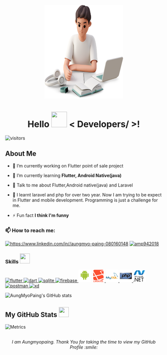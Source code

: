 <div align="center">
<img width="50%" height = "300px" src="assets/banner.png" alt="cover" />
</div>

<h1 align='center'> Hello <img src = "https://raw.githubusercontent.com/rahulbanerjee26/githubProfileReadmeGenerator/main/gifs/wave.gif" width = 50px height='50px'> < Developers/ >! </h1>

<p align='center'>

![visitors](https://visitor-badge.glitch.me/badge?page_id=aungmyopaing890.aungmyopaing890)


<h2> About Me </h2>


- 🔭 I’m currently working on Flutter point of sale project 

- 🌱 I’m currently learning **Flutter, Android Native(java)**

- 💬 Talk to me about Flutter,Android native(java) and Laravel
- 💼 I learnt laravel and php for over two year. Now I am trying to be expect in Flutter and mobile development. Programming is just a challenge for me. 

- ⚡ Fun fact **I think I'm funny**


<h3 align="left">📫 How to reach me:</h3>
<p align="left">
<a href="https://linkedin.com/in/https://www.linkedin.com/in//aungmyo-paing-080160148" target="blank"><img align="center" src="https://raw.githubusercontent.com/rahuldkjain/github-profile-readme-generator/master/src/images/icons/Social/linked-in-alt.svg" alt="https://www.linkedin.com/in//aungmyo-paing-080160148" height="30" width="40" /></a>
<a href="https://fb.com/amp942018" target="blank"><img align="center" src="https://raw.githubusercontent.com/rahuldkjain/github-profile-readme-generator/master/src/images/icons/Social/facebook.svg" alt="amp942018" height="30" width="40" /></a>
</p>



<h3 align="left">Skills <img src = "https://raw.githubusercontent.com/rahulbanerjee26/githubProfileReadmeGenerator/main/gifs/code.gif" width = 32px height=32px></h3>
<p align="left">
<a href="https://flutter.dev" target="_blank" rel="noreferrer"> <img src="https://www.vectorlogo.zone/logos/flutterio/flutterio-icon.svg" alt="flutter" width="40" height="40"/> </a> 
<a href="https://dart.dev" target="_blank" rel="noreferrer"> <img src="https://www.vectorlogo.zone/logos/dartlang/dartlang-icon.svg" alt="dart" width="40" height="40"/> </a> 
<a href="https://www.sqlite.org/" target="_blank" rel="noreferrer"> <img src="https://www.vectorlogo.zone/logos/sqlite/sqlite-icon.svg" alt="sqlite" width="40" height="40"/> </a> 
<a href="https://firebase.google.com/" target="_blank" rel="noreferrer"> <img src="https://www.vectorlogo.zone/logos/firebase/firebase-icon.svg" alt="firebase" width="40" height="40"/> </a> 
<a href="https://developer.android.com" target="_blank" rel="noreferrer"> <img src="https://raw.githubusercontent.com/devicons/devicon/master/icons/android/android-original-wordmark.svg" alt="android" width="40" height="40"/></a>
<a href="https://laravel.com/" target="_blank" rel="noreferrer"> <img src="https://raw.githubusercontent.com/devicons/devicon/master/icons/laravel/laravel-plain-wordmark.svg" alt="laravel" width="40" height="40"/> </a> 
<a href="https://www.mysql.com/" target="_blank" rel="noreferrer"> <img src="https://raw.githubusercontent.com/devicons/devicon/master/icons/mysql/mysql-original-wordmark.svg" alt="mysql" width="40" height="40"/> </a> 
<a href="https://www.php.net" target="_blank" rel="noreferrer"> <img src="https://raw.githubusercontent.com/devicons/devicon/master/icons/php/php-original.svg" alt="php" width="40" height="40"/> </a> 
<a href="https://dotnet.microsoft.com/" target="_blank" rel="noreferrer"> <img src="https://raw.githubusercontent.com/devicons/devicon/master/icons/dot-net/dot-net-original-wordmark.svg" alt="dotnet" width="40" height="40"/> </a> 
<a href="https://postman.com" target="_blank" rel="noreferrer"> <img src="https://www.vectorlogo.zone/logos/getpostman/getpostman-icon.svg" alt="postman" width="40" height="40"/> </a>
<a href="https://www.adobe.com/products/xd.html" target="_blank" rel="noreferrer"> <img src="https://cdn.worldvectorlogo.com/logos/adobe-xd.svg" alt="xd" width="40" height="40"/> </a> </p>

![AungMyoPaing's GitHub stats](https://github-readme-stats.vercel.app/api?username=aungmyopaing890&show_icons=true&theme=radical&text_color=black&bg_color=white&title_color=5200bd&icon_color=blue)



<h2> My GitHub Stats <img src='https://raw.githubusercontent.com/rahulbanerjee26/githubProfileReadmeGenerator/main/gifs/github.gif' width='32px' height=32px> </h2>

![Metrics](https://metrics.lecoq.io/aungmyopaing890?template=terminal&base.header=0&base.activity=0&base.repositories=0&base.metadata=0&languages=1&languages.limit=8&languages.colors=github&languages.threshold=0%25&config.timezone=America%2FToronto)


<br>
<div align="center">
<i> I am Aungmyopaing. Thank You for taking the time to view my GitHub Profile :smile:</i>
</div>



